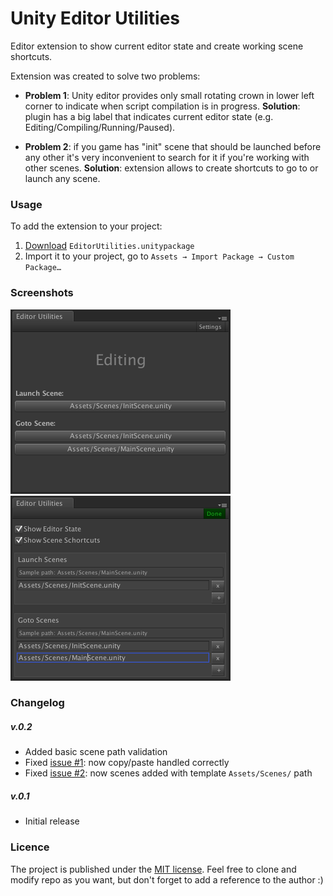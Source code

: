 # Unity Editor Utilities
Editor extension to show current editor state and create working scene shortcuts.

Extension was created to solve two problems:

- **Problem 1**: Unity editor provides only small rotating crown in lower left corner to indicate when script compilation is in progress. **Solution**: plugin has a big label that indicates current editor state (e.g. Editing/Compiling/Running/Paused).

- **Problem 2**: if you game has "init" scene that should be launched before any other it's very inconvenient to search for it if you're working with other scenes. **Solution**: extension allows to create shortcuts to go to or launch any scene.

### Usage
To add the extension to your project:

1. [Download](https://github.com/zasadnyy/unity-editor-utilities/raw/master/EditorUtilities.unitypackage) `EditorUtilities.unitypackage`
2. Import it to your project, go to `Assets → Import Package → Custom Package…` 

### Screenshots

![Editor Utilities](Screenshots/EditorUtilitiesWindow.png)
![Editor Utilities Settings](Screenshots/EditorUtilitiesSettingsWindow.png)


### Changelog

##### v.0.2
- Added basic scene path validation
- Fixed [issue #1](https://github.com/zasadnyy/unity-editor-utilities/issues/1): now copy/paste handled correctly
- Fixed [issue #2](https://github.com/zasadnyy/unity-editor-utilities/issues/2): now scenes added with template `Assets/Scenes/` path

##### v.0.1
- Initial release


### Licence
The project is published under the [MIT license](https://github.com/zasadnyy/unity-editor-utilities/blob/master/LICENSE). Feel free to clone and modify repo as you want, but don't forget to add a reference to the author :)

